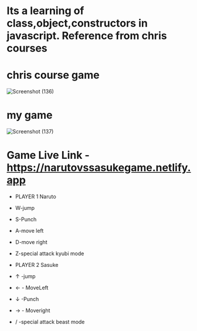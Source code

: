 
# Its a learning of class,object,constructors in javascript. Reference from chris courses
# chris course game
![Screenshot (136)](https://github.com/IsacAtGit/NarutoGame/assets/138292834/1ee581ed-fb67-4867-8f7d-604c35ab3be6)

# my game
![Screenshot (137)](https://github.com/IsacAtGit/NarutoGame/assets/138292834/2a3887c4-b34b-4183-bcb1-5197863ac409)
# Game Live Link - https://narutovssasukegame.netlify.app
- PLAYER 1 Naruto
- W-jump
- S-Punch
- A-move left
- D-move right
- Z-special attack kyubi mode

- PLAYER 2 Sasuke
- ↑ -jump
- ← - MoveLeft
- ↓ -Punch
- → - Moveright
- / -special attack beast mode
